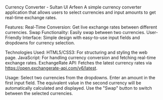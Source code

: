 Currency Converter - Sultan Ul Arfeen
A simple currency converter application that allows users to select currencies and input amounts to get real-time exchange rates.

Features:
Real-Time Conversion: Get live exchange rates between different currencies.
Swap Functionality: Easily swap between two currencies.
User-Friendly Interface: Simple design with easy-to-use input fields and dropdowns for currency selection.

Technologies Used:
HTML5/CSS3: For structuring and styling the web page.
JavaScript: For handling currency conversion and fetching real-time exchange rates.
ExchangeRate API: Fetches the latest currency rates via https://open.exchangerate-api.com/v6/latest.

Usage:
Select two currencies from the dropdowns.
Enter an amount in the first input field.
The equivalent value in the second currency will be automatically calculated and displayed.
Use the "Swap" button to switch between the selected currencies.
